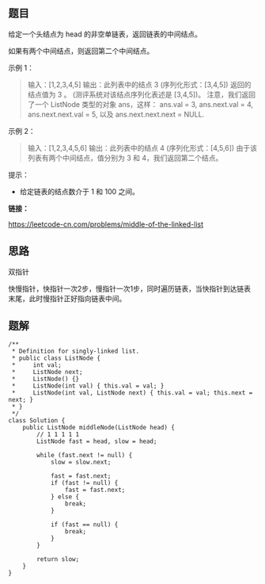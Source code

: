 ## 题目

给定一个头结点为 head 的非空单链表，返回链表的中间结点。

如果有两个中间结点，则返回第二个中间结点。

 

示例 1：

> 输入：[1,2,3,4,5]
> 输出：此列表中的结点 3 (序列化形式：[3,4,5])
> 返回的结点值为 3 。 (测评系统对该结点序列化表述是 [3,4,5])。
> 注意，我们返回了一个 ListNode 类型的对象 ans，这样：
> ans.val = 3, ans.next.val = 4, ans.next.next.val = 5, 以及 ans.next.next.next = NULL.

示例 2：

> 输入：[1,2,3,4,5,6]
> 输出：此列表中的结点 4 (序列化形式：[4,5,6])
> 由于该列表有两个中间结点，值分别为 3 和 4，我们返回第二个结点。


提示：

* 给定链表的结点数介于 1 和 100 之间。



**链接：**

https://leetcode-cn.com/problems/middle-of-the-linked-list

## 思路

双指针

快慢指针，快指针一次2步，慢指针一次1步，同时遍历链表，当快指针到达链表末尾，此时慢指针正好指向链表中间。

## 题解


    /**
     * Definition for singly-linked list.
     * public class ListNode {
     *     int val;
     *     ListNode next;
     *     ListNode() {}
     *     ListNode(int val) { this.val = val; }
     *     ListNode(int val, ListNode next) { this.val = val; this.next = next; }
     * }
     */
    class Solution {
        public ListNode middleNode(ListNode head) {
            // 1 1 1 1 1
            ListNode fast = head, slow = head;
    
            while (fast.next != null) {
                slow = slow.next;
    
                fast = fast.next;
                if (fast != null) {
                    fast = fast.next;
                } else {
                    break;
                }
    
                if (fast == null) {
                    break;
                }
            }
    
            return slow;
        }
    }